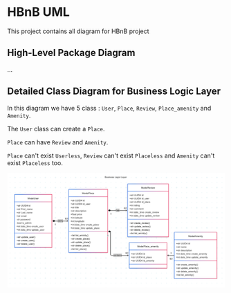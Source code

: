 # HBnB UML

This project contains all diagram for HBnB project

## High-Level Package Diagram

...

## Detailed Class Diagram for Business Logic Layer

In this diagram we have 5 class : `User`, `Place`, `Review`, `Place_amenity` and `Amenity`.

The `User` class can create a `Place`.

`Place` can have `Review` and `Amenity`.

`Place` can't exist `Userless`, `Review` can't exist `Placeless` and `Amenity` can't exist `Placeless` too.

![ClassDiagram for HBnB](/part1/Image/ClassDiagram.png)